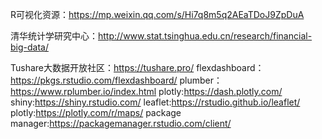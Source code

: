 R可视化资源：https://mp.weixin.qq.com/s/Hi7q8m5q2AEaTDoJ9ZpDuA

清华统计学研究中心：http://www.stat.tsinghua.edu.cn/research/financial-big-data/

Tushare大数据开放社区：https://tushare.pro/
flexdashboard：https://pkgs.rstudio.com/flexdashboard/
plumber：https://www.rplumber.io/index.html
plotly:https://dash.plotly.com/
shiny:https://shiny.rstudio.com/
leaflet:https://rstudio.github.io/leaflet/
plotly:https://plotly.com/r/maps/
package manager:https://packagemanager.rstudio.com/client/
